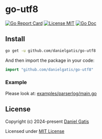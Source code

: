 # go-utf8

[![Go Report Card](https://goreportcard.com/badge/github.com/danielgatis/go-utf8?style=flat-square)](https://goreportcard.com/report/github.com/danielgatis/go-utf8)
[![License MIT](https://img.shields.io/badge/license-MIT-blue.svg)](https://raw.githubusercontent.com/danielgatis/go-utf8/master/LICENSE)
[![Go Doc](https://img.shields.io/badge/godoc-reference-blue.svg?style=flat-square)](https://godoc.org/github.com/danielgatis/go-utf8)

## Install

```bash
go get -u github.com/danielgatis/go-utf8
```

And then import the package in your code:

```go
import "github.com/danielgatis/go-utf8"
```

### Example

Please look at: [examples/parserlog/main.go](examples/parserlog/main.go)

## License

Copyright (c) 2024-present [Daniel Gatis](https://github.com/danielgatis)

Licensed under [MIT License](./LICENSE)
